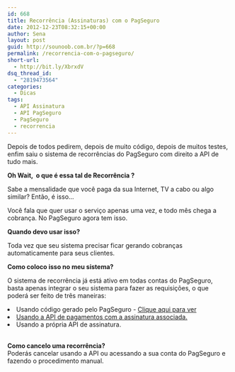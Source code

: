 ```yaml
---
id: 668
title: Recorrência (Assinaturas) com o PagSeguro
date: 2012-12-23T08:32:15+00:00
author: Sena
layout: post
guid: http://sounoob.com.br/?p=668
permalink: /recorrencia-com-o-pagseguro/
short-url:
  - http://bit.ly/XbrxdV
dsq_thread_id:
  - "2819473564"
categories:
  - Dicas
tags:
  - API Assinatura
  - API PagSeguro
  - PagSeguro
  - recorrencia
---
```

Depois de todos pedirem, depois de muito código, depois de muitos testes, enfim saiu o sistema de recorrências do PagSeguro com direito a API de tudo mais.

**Oh Wait,  o que é essa tal de Recorrência ?**
  
Sabe a mensalidade que você paga da sua Internet, TV a cabo ou algo similar? Então, é isso&#8230;
  
Você fala que quer usar o serviço apenas uma vez, e todo mês chega a cobrança. No PagSeguro agora tem isso.<!--more-->

**Quando devo usar isso?**
  
Toda vez que seu sistema precisar ficar gerando cobranças automaticamente para seus clientes.

**Como coloco isso no meu sistema?**
  
O sistema de recorrência já está ativo em todas contas do PagSeguro, basta apenas integrar o seu sistema para fazer as requisições, o que poderá ser feito de três maneiras:

<li dir="ltr">
  Usando código gerado pelo PagSeguro - <a title="Botão de assinatura PagSeguro" href="https://acesso.uol.com.br/login.html?skin=ps&msg=ex&dest=REDIR|http%3A%2F%2Fpagseguro.uol.com.br%2Fdesenvolvedor%2Fbotoes_de_pagamento.jhtml%23%21assinar" target="_blank">Clique aqui para ver</a>
</li>
<li dir="ltr">
  <a title="Requisição de pagamento do PagSeguro com assinatura associada usando PHP" href="./requisicao-de-pagamento-do-pagseguro-com-assinatura-associada-usando-php/" target="_blank">Usando a API de pagamentos com a assinatura associada.</a>
</li>
<li dir="ltr">
  Usando a própria API de assinatura.
</li>

<b id="internal-source-marker_0.38498711423017085"><br /> Como cancelo uma recorrência?<br /> </b>Poderás cancelar usando a API ou acessando a sua conta do PagSeguro e fazendo o procedimento manual.
